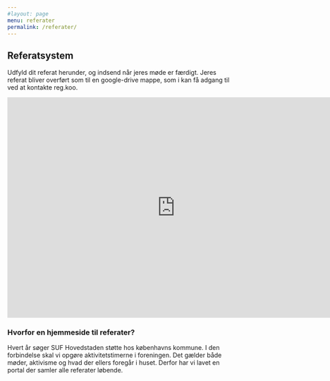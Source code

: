```yaml
---
#layout: page
menu: referater
permalink: /referater/
---
```


## Referatsystem

Udfyld dit referat herunder, og indsend når jeres møde er færdigt. Jeres referat bliver overført som til en google-drive mappe, som i kan få adgang til ved at kontakte reg.koo. 

<iframe src="https://docs.google.com/forms/d/e/1FAIpQLSePfyZikvHGQ6rinKFNNS2zMttK-3rt8iMNZ4YprJx4Cp_zXA/viewform?embedded=true" width="760" height="500" frameborder="0" marginheight="0" marginwidth="0">Indlæser...</iframe>



### Hvorfor en hjemmeside til referater?
Hvert år søger SUF Hovedstaden støtte hos københavns kommune. I den forbindelse skal vi opgøre aktivitetstimerne i foreningen. Det gælder både møder, aktivisme og hvad der ellers foregår i huset. Derfor har vi lavet en portal der samler alle referater løbende.
